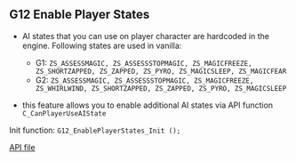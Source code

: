 ## G12 Enable Player States
 - AI states that you can use on player character are hardcoded in the engine. Following states are used in vanilla:
   * G1: `ZS_ASSESSMAGIC, ZS_ASSESSSTOPMAGIC, ZS_MAGICFREEZE, ZS_SHORTZAPPED, ZS_ZAPPED, ZS_PYRO, ZS_MAGICSLEEP, ZS_MAGICFEAR`
   * G2: `ZS_ASSESSMAGIC, ZS_ASSESSSTOPMAGIC, ZS_MAGICFREEZE, ZS_WHIRLWIND, ZS_SHORTZAPPED, ZS_ZAPPED, ZS_PYRO, ZS_MAGICSLEEP`

 - this feature allows you to enable additional AI states via API function `C_CanPlayerUseAIState`

Init function: `G12_EnablePlayerStates_Init ();`

[API file](../Standalone-Packages/G12-EnablePlayerStates/enablePlayerStates_API.d)

